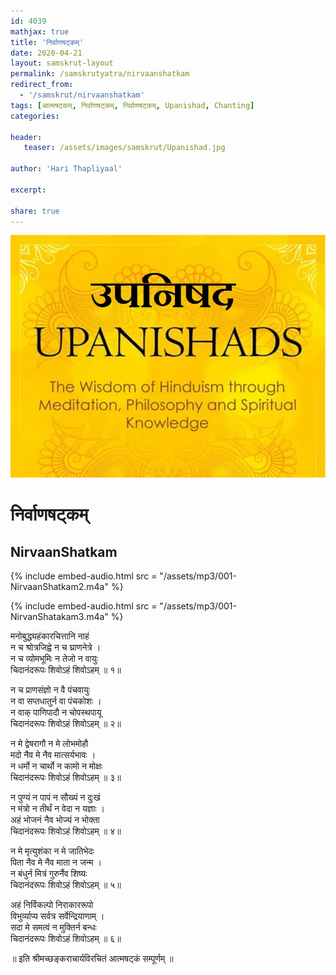 ```yaml
---    
id: 4039    
mathjax: true    
title: 'निर्वाणषट्कम्'    
date: 2020-04-21    
layout: samskrut-layout 
permalink: /samskrutyatra/nirvaanshatkam
redirect_from: 
  - '/samskrut/nirvaanshatkam'
tags: [आत्मषट्कम्, निर्वाणषट्कम्, निर्वाणषट्कम्, Upanishad, Chanting]    
categories:    
    
header:    
   teaser: /assets/images/samskrut/Upanishad.jpg    
    
author: 'Hari Thapliyaal'    
    
excerpt:    
    
share: true    
---    
```

    
![](/assets/images/samskrut/Upanishad.jpg)    
    
# निर्वाणषट्कम्     
## NirvaanShatkam    
    
{% include embed-audio.html src = "/assets/mp3/001-NirvaanShatkam2.m4a" %}     
    
{% include embed-audio.html src = "/assets/mp3/001-NirvanShatakam3.m4a" %}     
        
मनोबुद्ध्यहंकारचित्तानि नाहं    
न च श्रोत्रजिह्वे न च घ्राणनेत्रे ।    
न च व्योमभूमिः न तेजो न वायुः    
चिदानंदरूपः शिवोऽहं शिवोऽहम् ॥ १॥    
    
न च प्राणसंज्ञो न वै पंचवायुः    
न वा सप्तधातुर्न वा पंचकोशः ।    
न वाक् पाणिपादौ न चोपस्थपायू    
चिदानंदरूपः शिवोऽहं शिवोऽहम् ॥ २॥    
    
न मे द्वेषरागौ न मे लोभमोहौ    
मदो नैव मे नैव मात्सर्यभावः ।    
न धर्मो न चार्थो न कामो न मोक्षः    
चिदानंदरूपः शिवोऽहं शिवोऽहम् ॥ ३॥    
    
न पुण्यं न पापं न सौख्यं न दुःखं    
न मंत्रो न तीर्थं न वेदा न यज्ञाः ।    
अहं भोजनं नैव भोज्यं न भोक्ता    
चिदानंदरूपः शिवोऽहं शिवोऽहम् ॥ ४॥    
    
न मे मृत्युशंका न मे जातिभेदः    
पिता नैव मे नैव माता न जन्म ।    
न बंधुर्न मित्रं गुरुर्नैव शिष्यः    
चिदानंदरूपः शिवोऽहं शिवोऽहम् ॥ ५॥    
    
अहं निर्विकल्पो निराकाररूपो    
विभुर्व्याप्य सर्वत्र सर्वेन्द्रियाणाम् ।    
सदा मे समत्वं न मुक्तिर्न बन्धः    
चिदानंदरूपः शिवोऽहं शिवोऽहम् ॥ ६॥    
    
॥ इति श्रीमच्छङ्कराचार्यविरचितं आत्मषट्कं सम्पूर्णम् ॥    
    
